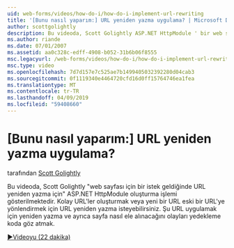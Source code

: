 ```yaml
---
uid: web-forms/videos/how-do-i/how-do-i-implement-url-rewriting
title: '[Bunu nasıl yaparım:] URL yeniden yazma uygulama? | Microsoft Docs'
author: scottgolightly
description: Bu videoda, Scott Golightly ASP.NET HttpModule ' bir web sayfası için bir istek geldiğinde URL yeniden yazma için ' oluşturma işlemi gösterilmektedir. Yeniden yazmak isteyebilirsiniz...
ms.author: riande
ms.date: 07/01/2007
ms.assetid: aa0c328c-edff-4908-b052-31b6b06f8555
msc.legacyurl: /web-forms/videos/how-do-i/how-do-i-implement-url-rewriting
msc.type: video
ms.openlocfilehash: 7d7d157e7c525ae7b1499405032392280d04cab3
ms.sourcegitcommit: 0f1119340e4464720cfd16d0ff15764746ea1fea
ms.translationtype: MT
ms.contentlocale: tr-TR
ms.lasthandoff: 04/09/2019
ms.locfileid: "59408660"
---
```

# <a name="how-do-i-implement-url-rewriting"></a>[Bunu nasıl yaparım:] URL yeniden yazma uygulama?

tarafından [Scott Golightly](https://github.com/scottgolightly)

Bu videoda, Scott Golightly "web sayfası için bir istek geldiğinde URL yeniden yazma için" ASP.NET HttpModule oluşturma işlemi gösterilmektedir. Kolay URL'ler oluşturmak veya yeni bir URL eski bir URL'ye yönlendirmek için URL yeniden yazma isteyebilirsiniz. Şu URL uygulamak için yeniden yazma ve ayrıca sayfa nasıl ele alınacağını olayları yedekleme koda göz atmak.

[&#9654;Videoyu (22 dakika)](https://channel9.msdn.com/Blogs/ASP-NET-Site-Videos/how-do-i-implement-url-rewriting)
